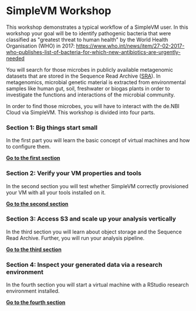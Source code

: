 # SimpleVM Workshop

This workshop demonstrates a typical workflow of a SimpleVM user.
In this workshop your goal will be to identify pathogenic bacteria
that were classified as "greatest threat to human health" by the 
World Health Organisation (WHO) in 2017: https://www.who.int/news/item/27-02-2017-who-publishes-list-of-bacteria-for-which-new-antibiotics-are-urgently-needed

You will search for those microbes
in publicly available metagenomic datasets that are stored in the 
Sequence Read Archive ([SRA](https://www.ncbi.nlm.nih.gov/sra)). 
In metagenomics, microbial genetic material 
is extracted from environmental samples like human gut, soil, 
freshwater or biogas plants in order to investigate the functions and
interactions of the microbial community.

In order to find those microbes, you will have to interact with 
the de.NBI Cloud via SimpleVM. This workshop is divided into four
parts.

### Section 1: Big things start small  

In the first part you will learn the basic concept of virtual machines
and how to configure them.

**[Go to the first section](part1.md)**

### Section 2: Verify your VM properties and tools

In the second section you will test whether SimpleVM correctly
provisioned your VM with all your tools installed on it.

**[Go to the second section](part2.md)**

### Section 3: Access S3 and scale up your analysis vertically 

In the third section you will learn about object storage and the 
Sequence Read Archive. Further, you will run your analysis pipeline.

**[Go to the third section](part3.md)**

### Section 4: Inspect your generated data via a research environment

In the fourth section you will start a virtual machine with a RStudio research
environment installed.

**[Go to the fourth section](part4.md)**
